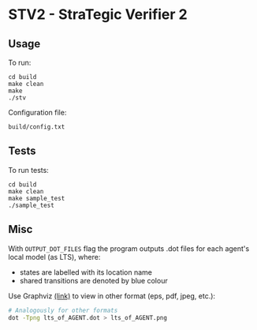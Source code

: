 # STV2 - StraTegic Verifier 2 

## Usage

To run:

```
cd build
make clean
make
./stv
```

Configuration file:

```
build/config.txt
```

## Tests

To run tests:

```
cd build
make clean
make sample_test
./sample_test
```

## Misc

With `OUTPUT_DOT_FILES` flag the program outputs .dot files for each agent's local model (as LTS), where:  
* states are labelled with its location name
* shared transitions are denoted by blue colour

Use Graphviz [(link)](https://www.graphviz.org/) to view in other format (eps, pdf, jpeg, etc.):
```sh
# Analogously for other formats
dot -Tpng lts_of_AGENT.dot > lts_of_AGENT.png
```